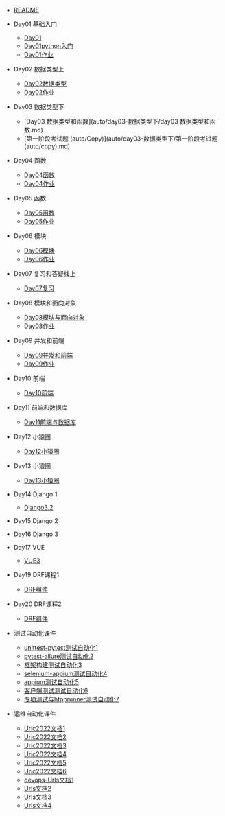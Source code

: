 - [README](auto/README.md)

- Day01 基础入门
  - [Day01](auto/day01-基础入门/day01.md)
  - [Day01python入门](auto/day01-基础入门/day01python入门.md)
  - [Day01作业](auto/day01-基础入门/day01作业.md)

- Day02 数据类型上
  - [Day02数据类型](auto/day02-数据类型上/day02.md)
  - [Day02作业](auto/day02-数据类型上/day02作业.md)

- Day03 数据类型下
  - [Day03 数据类型和函数](auto/day03-数据类型下/day03 数据类型和函数.md)
  - [第一阶段考试题 (auto/Copy)](auto/day03-数据类型下/第一阶段考试题 (auto/copy).md)

- Day04 函数
  - [Day04函数](auto/day04-函数/day04函数.md)
  - [Day04作业](auto/day04-函数/day04作业.md)

- Day05 函数
  - [Day05函数](auto/day05-函数/day05.md)
  - [Day05作业](auto/day05-函数/day05作业.md)

- Day06 模块
  - [Day06模块](auto/day06-模块/day06.md)
  - [Day06作业](auto/day06-模块/day06作业.md)

- Day07 复习和答疑线上
  - [Day07复习](auto/day07-复习和答疑线上/day07.md)

- Day08 模块和面向对象
  - [Day08模块与面向对象](auto/day08-模块和面向对象/day08.md)
  - [Day08作业](auto/day08-模块和面向对象/day08作业.md)

- Day09 并发和前端
  - [Day09并发和前端](auto/day09-并发和前端/day09并发和前端.md)
  - [Day09作业](auto/day09-并发和前端/day09作业.md)

- Day10 前端
  - [Day10前端](auto/day10-前端/day10.md)

- Day11 前端和数据库
  - [Day11前端与数据库](auto/day11-前端和数据库/day11.md)

- Day12 小猿圈
  - [Day12小猿圈](auto/day12-小猿圈/day12.md)

- Day13 小猿圈
  - [Day13小猿圈](auto/day13-小猿圈/day13小猿圈.md)

- Day14 Django 1
  - [Django3.2](auto/day14-Django-1/Django3.2.md)

- Day15 Django 2

- Day16 Django 3

- Day17 VUE
  - [VUE3](auto/day17-VUE/VUE3.md)

- Day19 DRF课程1
  - [DRF组件](auto/day19-DRF课程1/DRF组件.md)

- Day20 DRF课程2
  - [DRF组件](auto/day20-DRF课程2/DRF组件.md)

- 测试自动化课件
  - [unittest-pytest测试自动化1](auto/测试自动化课件/day01-基本概念单元测试自动化unittest与pytest/测试自动化.md)
  - [pytest-allure测试自动化2](auto/测试自动化课件/day02-单元测试自动化pytest与allure/测试自动化.md)
  - [框架构建测试自动化3](auto/测试自动化课件/day03-接口自动化测试框架构建/测试自动化.md)
  - [selenium-appium测试自动化4](auto/测试自动化课件/day04-UI测试自动化-selenium与appium安装/测试自动化.md)
  - [appium测试自动化5](auto/测试自动化课件/day05-UI测试自动化-appium/测试自动化.md)
  - [客户端测试测试自动化6](auto/测试自动化课件/day06-客户端测试/测试自动化.md)
  - [专项测试与htpprunner测试自动化7](auto/测试自动化课件/day07-专项测试与httprunner入门/测试自动化.md)

- 运维自动化课件
  - [Uric2022文档1](auto/运维自动化课件/day01/Uric2022文档/Uric2022文档.md)
  - [Uric2022文档2](auto/运维自动化课件/day02/Uric2022文档/Uric2022文档.md)
  - [Uric2022文档3](auto/运维自动化课件/day03/Uric2022文档/Uric2022文档.md)
  - [Uric2022文档4](auto/运维自动化课件/day04/文档/文档/Uric2022文档.md)
  - [Uric2022文档5](auto/运维自动化课件/day05/yuan-实战项目文档/Uric2022文档.md)
  - [Uric2022文档6](auto/运维自动化课件/day06/yuan-实战项目文档/Uric2022文档.md)
  - [devops-Urls文档1](auto/运维自动化课件/devops自动化/day01/Urls文档.md)
  - [Urls文档2](auto/运维自动化课件/devops自动化/day02/Urls文档.md)
  - [Urls文档3](auto/运维自动化课件/devops自动化/day03/Urls文档.md)
  - [Urls文档4](auto/运维自动化课件/devops自动化/day04/Urls文档.md)
